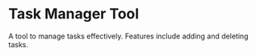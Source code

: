 # Task Manager Tool
A tool to manage tasks effectively. Features include adding and deleting tasks.
